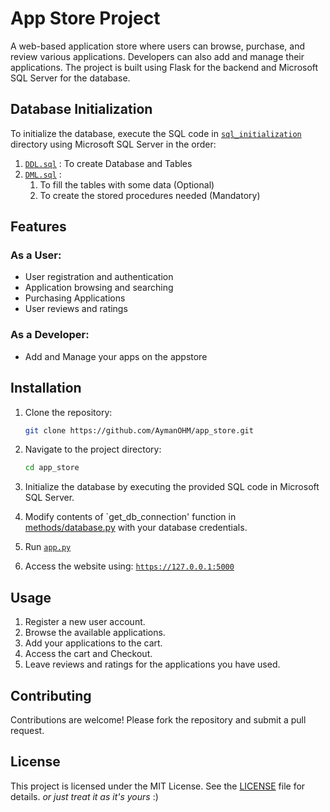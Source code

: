 # App Store Project

A web-based application store where users can browse, purchase, and review various applications. Developers can also add and manage their applications.
The project is built using Flask for the backend and Microsoft SQL Server for the database.

## Database Initialization

To initialize the database, execute the SQL code in [`sql_initialization`](sql_initialization/) directory using Microsoft SQL Server in the order:
1. [`DDL.sql`](sql_initialization/DDL.sql) : To create Database and Tables
2. [`DML.sql`](sql_initialization/DML.sql) :
   1. To fill the tables with some data (Optional)
   2. To create the stored procedures needed (Mandatory)

## Features

### As a User:
- User registration and authentication
- Application browsing and searching
- Purchasing Applications
- User reviews and ratings

### As a Developer:
- Add and Manage your apps on the appstore

## Installation

1. Clone the repository:
    ```sh
    git clone https://github.com/AymanOHM/app_store.git
    ```
2. Navigate to the project directory:
    ```sh
    cd app_store
    ```
3. Initialize the database by executing the provided SQL code in Microsoft SQL Server.

4. Modify contents of `get_db_connection' function in [methods/database.py](methods/database.py) with your database credentials.

5. Run [`app.py`](app.py)

6. Access the website using: [`https://127.0.0.1:5000`](https://127.0.0.1:5000)

## Usage

1. Register a new user account.
2. Browse the available applications.
3. Add your applications to the cart.
4. Access the cart and Checkout.
5. Leave reviews and ratings for the applications you have used.

## Contributing

Contributions are welcome! Please fork the repository and submit a pull request.

## License

This project is licensed under the MIT License. See the [LICENSE](LICENSE) file for details.
*or just treat it as it's yours* :)